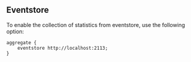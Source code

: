 ## Eventstore

To enable the collection of statistics from eventstore, use the following option:
```
aggregate {
    eventstore http://localhost:2113;
}
```
